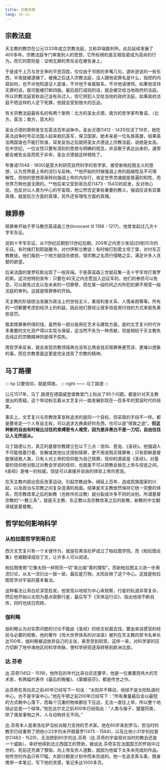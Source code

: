 ```yaml
---
title: 宗教改革
lang: zh-cn
---
```


## 宗教法庭

天主教的教宗在公元1233年成立宗教法庭，又称异端裁判所。此后延续发展了400多年。宗教法庭专门审查别人的思想，它所标榜的是互相告密成为高尚的行为。而它的原则是：证明无罪的责任全在被告身上。

于是成千上万与世无争的平民百姓，仅仅由于邻居的多嘴几句，道听途说的一些东西，半夜就被逮捕了。被捕之后送入宗教法庭，没人跟他说罪名是什么，指控的内容如何，也不许他知道证人是谁，不许他于亲属联系，不许他请律师。如果他坚持无罪的话，就可能被打断四肢。最后屈打成招的话，就会被交给当地政府的法庭。所以宗教法庭宣称自己没有杀过人，但它把犯人交给当地的政府法庭，如果政府法庭不把这样的人定下死罪，他就会受到很大的压迫。

有关宗教法庭最有名的有两个案例：北方的圣女贞德，南方的哲学家布鲁诺。（北方，英法；南方，意大利）

圣女贞德的案例发生在英法百年战争中。圣女贞德(1412 - 1431)仅活了19岁。她在英法战争时号召法国人起来抵抗英军，保卫国家。她本来是一位名族英雄，结果英法两国谁也不能打败谁，双发妥协之后就把圣女贞德送上宗教法庭，说她是女巫。在中世纪，一位女性只要有深刻的思想与明确的观念，并且敢于表达出来的，通常都会被告女巫而死于非命，圣女贞德就这样牺牲了。

布鲁诺(1548 - 1600)是意大利研究自然科学的哲学家，接受新柏拉图主义的思想，认为世界是上帝的流衍与反映。**他开始的时候强调上帝的超越性及不可理解性，但他的思想渐渐转向强调上帝的内存行，肯定世界灵魂就是普遍的知性，而世界万物也是无限的。**他后来又受到哥白尼(1473 - 1543)的启发，反对地心说，也反对以人类为中心的宇宙观。他公然否定某些重要的教义，强调应该有双重真理，就是启示方面的真理，另外还有理性方面的真理。


## 赎罪券

赎罪券开始于罗马教宗英诺森三世(Innocent Ⅲ 1198 - 1217)，他曾发起过几次十字军东征。

说到十字军东征，从11世纪后期到13世纪后期，200年之内至少发动过9到10次的东征。有时候打到耶路撒冷，对付伊斯兰教徒；有时候打到君士坦丁堡，对付东正教教徒。他们每到一个地方就烧杀掳掠，借宗教之名而行侵略之实，满足许多人贪婪的欲望。

后来法国的普罗旺斯出现了一些异端。于是英诺森三世就召集一支十字军攻打普罗旺斯。这次他特别宣布：只要在40天之内志愿加入远征军的，他们的券债可以免息，可以赦免过去以及未来的一切罪孽，而在某一段时间之内所犯的罪不用受一般法庭的审判。这就是赎罪券的开始。

天主教的阶级统治发展为政治上的世俗主义，重视利害关系、人情亲疏等等。所有的一切都要考虑到经济上的利益，因此他们曾经让很多信徒用付钱的方式来抵免某些惩罚。

贩卖赎罪券所得的钱，虽然有一部分是用在艺术与建筑方面，是的文艺复兴时代许多重要的文化资产得以实现与保留，这当然不失为一种贡献，但是相较于天主教失去纯正的宗教精神则是得不偿失。

用哲学来反省，就会发现宗教领域再也没有比用金钱买赎罪券更荒谬、更难以想象的事。而在宗教里面这更是完全违背了宗教的精神。


## 马丁路德

::: tip
只要信仰，就能得救。
::: right
—— 马丁路德
:::

公元1517年，马丁.路德在德国威登堡教堂门上贴出了95个问题，都是针对天主教提出的质疑。这个举动标志着从文艺复兴一路发展到现在一百多年的宽容时代的结束。

事实上，文艺复兴与宗教改革宣称追求的是同一个目标，但采取的手段不一样。都是要肯定一个人有自主权，可以追求古典美好的东西，也可以是“得救之途”。**但这种新的自由有时候比过往的束缚更令人难受，因为是非黑白不是一刀切，自由往往让人无所适从。**

马丁路德认为，真正的基督宗教建立在以下三点：信仰、恩宠、《圣经》。他强调人不可能借着行善、告解或其他仪式得到赎罪，更不用说购买赎罪券；只有耶稣基督能够拯救人类，只有人对上帝的信仰能为自己赎罪。信仰的源泉是《圣经》。对基督的信仰绝对胜过对教会学说的信仰，也就是不可以把教会放在上帝与信徒之间。《圣经》是唯一的权威，信徒可以直接并自由的体验上帝的恩宠。

在天主教内部出现反改革运动，引起宗教战争，绵延上百年，造成民族国家的兴起，以及政治与宗教之间复杂混淆的局面。结果是天主教依然保持它统一完整的体系，而宗教改革之后的新教（也称作抗议教）就分裂成许多不同的派别。所谓基督宗教的“一教三系”，就是天主教、东正教以及宗教改革之后的新教，新教的中文翻译就是基督教。


## 哲学如何影响科学

### 从柏拉图哲学到哥白尼

西方文艺复兴有一个关键作为，就是在弗洛伦萨成立了柏拉图学院。而《柏拉图全集》也被翻译成拉丁文，让许多人可以阅读。

柏拉图使用“它像太阳一样照亮一切”来比喻“善的理型”。而新柏拉图主义进一步用流衍论，从太一流衍出一层一层，最后是万物，太阳反映了这个中心。这就是柏拉图哲学对宇宙的基本看法。

这种看法让哥白尼深受启发。他发现以地球为中心来观察，行星的轨道非常复杂，然后他开始以太阳为基点观察行星，最后写下《天体运行论》，指出地球不断自传，同时也绕日而转。

### 伽利略

伽利略认为对实质问题的讨论不能由《圣经》的经文权威去找，要由来自感官的经验与必要的观察。他的著作《伟大世界体系的对话录》被列在天主教的禁书名单长达100年，伽利略被迫放弃自己的主张，甚至受到软禁。这样一来，对科学家的压力切断了地中海地区的科学命脉，使科学研究逐渐转移到欧洲北部。

### 达.芬奇

达.芬奇(1452 - 1519)，他所在的年代比哥白尼还要早，他是一位重要而伟大的艺术家，有两幅代表作《最后的晚餐》、《蒙娜丽莎》，都是传世之作。

达芬奇在哥白尼之前40年已经写下一句话：“太阳并不移动，地球不是太阳轨道的中心，也不是宇宙中心。”他在牛顿之前200年已经写下：“所有重量最后会以最短的方式朝中心落下，而每个沉重的物体都往下压迫，无法一直往上举，所以整个地球必定是一个球体。”他在达尔文之前400年已经指出：“人类与猴子、猩猩同类，除了偶发事物之外，人与动物并无不同。”

达.芬奇本人是弗洛伦萨当权派极力支持的艺术家。他在60岁来到罗马，但当时的教宗已经重用了把他小23岁的米开朗基罗(1475 - 1564)，以及比他小31岁的拉斐尔(1483 - 1520)，无法顾到60岁的达.芬奇（达.芬奇的宇宙观对当时的教会还是一个威胁）。幸好他得到法兰西国王的赞助，据说达.芬奇实在法国国王的怀抱中过世的，死前还充满了懊恼，向上帝及世人道歉，就因为他留下太多未完成的作品。他传世的作品只有17幅，大部分都是计划中而未完成的。他一生追求真与美，随身携带一本笔记，写下他的灵感，笔记多达1000多页。

